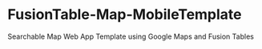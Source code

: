 FusionTable-Map-MobileTemplate
==============================

Searchable Map Web App Template using Google Maps and Fusion Tables
